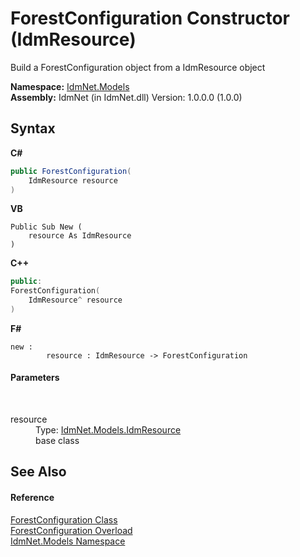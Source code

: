 # ForestConfiguration Constructor (IdmResource)
 

Build a ForestConfiguration object from a IdmResource object

**Namespace:**&nbsp;<a href="N_IdmNet_Models">IdmNet.Models</a><br />**Assembly:**&nbsp;IdmNet (in IdmNet.dll) Version: 1.0.0.0 (1.0.0)

## Syntax

**C#**<br />
``` C#
public ForestConfiguration(
	IdmResource resource
)
```

**VB**<br />
``` VB
Public Sub New ( 
	resource As IdmResource
)
```

**C++**<br />
``` C++
public:
ForestConfiguration(
	IdmResource^ resource
)
```

**F#**<br />
``` F#
new : 
        resource : IdmResource -> ForestConfiguration
```


#### Parameters
&nbsp;<dl><dt>resource</dt><dd>Type: <a href="T_IdmNet_Models_IdmResource">IdmNet.Models.IdmResource</a><br />base class</dd></dl>

## See Also


#### Reference
<a href="T_IdmNet_Models_ForestConfiguration">ForestConfiguration Class</a><br /><a href="Overload_IdmNet_Models_ForestConfiguration__ctor">ForestConfiguration Overload</a><br /><a href="N_IdmNet_Models">IdmNet.Models Namespace</a><br />